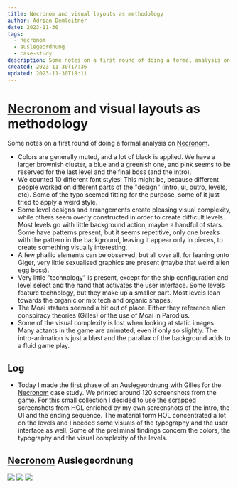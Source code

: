 ```yaml
---
title: Necronom and visual layouts as methodology
author: Adrian Demleitner
date: 2023-11-30
tags:
  - necronom
  - auslegeordnung
  - case-study
description: Some notes on a first round of doing a formal analysis on Necronom.
created: 2023-11-30T17:36
updated: 2023-11-30T18:11
---
```

# [Necronom](games/Necronom.md) and visual layouts as methodology
Some notes on a first round of doing a formal analysis on [Necronom](games/Necronom.md).

- Colors are generally muted, and a lot of black is applied. We have a larger brownish cluster, a blue and a greenish one, and pink seems to be reserved for the last level and the final boss (and the intro).
- We counted 10 different font styles! This might be, because different people worked on different parts of the "design" (intro, ui, outro, levels, etc). Some of the typo seemed fitting for the purpose, some of it just tried to apply a weird style.
- Some level designs and arrangements create pleasing visual complexity, while others seem overly constructed in order to create difficult levels. Most levels go with little background action, maybe a handful of stars. Some have patterns present, but it seems repetitive, only one breaks with the pattern in the background, leaving it appear only in pieces, to create something visually interesting.
- A few phallic elements can be observed, but all over all, for leaning onto Giger, very little sexualised graphics are present (maybe that weird alien egg boss).
- Very little "technology" is present, except for the ship configuration and level select and the hand that activates the user interface. Some levels feature technology, but they make up a smaller part. Most levels lean towards the organic or mix tech and organic shapes.
- The Moai statues seemed a bit out of place. Either they reference alien conspiracy theories (Gilles) or the use of Moai in Parodius.
- Some of the visual complexity is lost when looking at static images. Many actants in the game are animated, even if only so slightly. The intro-animation is just a blast and the parallax of the background adds to a fluid game play.

## Log
- Today I made the first phase of an Auslegeordnung with Gilles for the [Necronom](games/Necronom.md) case study. We printed around 120 screenshots from the game. For this small collection I decided to use the scrapped screenshots from HOL enriched by my own screenshots of the intro, the UI and the ending sequence. The material form HOL concentrated a lot on the levels and I needed some visuals of the typography and the user interface as well. Some of the preliminal findings concern the colors, the typography and the visual complexity of the levels.

## [Necronom](games/Necronom.md) Auslegeordnung

![](assets/20231130_114545_9460.jpeg)
![](assets/20231130_114606_9290.jpeg)
![](assets/20231130_115421_2970.jpeg)